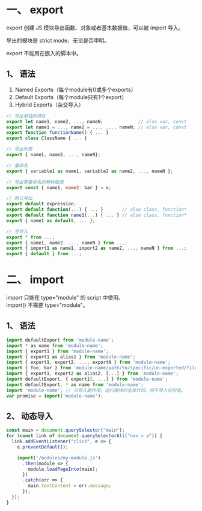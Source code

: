 # 一、 export
export 创建 JS 模块导出函数、对象或者基本数据值，可以被 import 导入。  

导出的模块是 strict mode，无论是否申明。  

export 不能用在嵌入的脚本中。  

## 1、 语法
1. Named Exports（每个module有0或多个exports）
2. Default Exports（每个module只有1个export）
3. Hybrid Exports（杂交导入）

```js
// 导出单独的特性
export let name1, name2, ..., nameN;             // also var, const
export let name1 = ..., name2 = ..., ..., nameN; // also var, const
export function functionName() { ... }
export class ClassName { ... }

// 导出列表
export { name1, name2, ..., nameN};

// 重命名
export { variable1 as name1, variable2 as name2, ..., nameN };

// 导出带重命名的解构赋值
export const { name1, name2: bar } = o;

// 默认导出
export default expression;
export default function(...) { ... }       // also class, function*
export default function name1(...) { ... } // also class, function*
export { name1 as default, ... };

// 导导入
export * from ...;
export { name1, name2, ..., nameN } from ...;
export { import1 as name1, import2 as name2, ..., nameN } from ...;
export { default } from ...;
```

# 二、 import
import 只能在 type="module" 的 script 中使用。  
import() 不需要 type="module"。  

## 1、 语法
```js
import defaultExport from 'module-name';
import * as name from 'module-name';
import { export1 } from 'module-name';
import { export1 as alias1 } from 'module-name';
import { export1, export2, ..., exportN } from 'module-name';
import { foo, bar } from 'module-name/path/to/specific/un-exported/file';
import { export1, export2 as alias2, [...] } from 'module-name';
import defaultExport, { export1[, ...] } from 'module-name';
import defaultExport, * as name from 'module-name';
import 'module-name'; // 只导入副作用。运行模块的全局代码，但不导入任何值。
var promise = import('module-name');
```

## 2、 动态导入
```js
const main = document.querySelector("main");
for (const link of document.querySelectorAll("nav > a")) {
  link.addEventListener("click", e => {
    e.preventDefault();

    import('/modules/my-module.js')
      .then(module => {
        module.loadPageInto(main);
      })
      .catch(err => {
        main.textContent = err.message;
      });
  });
}
```

